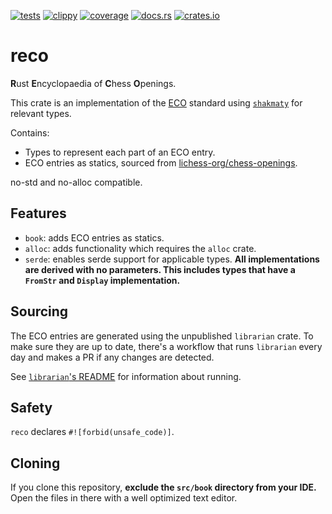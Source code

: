 [![tests](https://img.shields.io/github/actions/workflow/status/tigerros/reco/test.yml?label=tests)](https://github.com/tigerros/reco/actions/workflows/test.yml)
[![clippy](https://img.shields.io/github/actions/workflow/status/tigerros/reco/clippy.yml?label=clippy)](https://github.com/tigerros/reco/actions/workflows/clippy.yml)
[![coverage](https://img.shields.io/codecov/c/gh/tigerros/reco)](https://app.codecov.io/gh/tigerros/reco/)
[![docs.rs](https://img.shields.io/docsrs/reco?logo=docs.rs&label=docs.rs)](https://docs.rs/reco/)
[![crates.io](https://img.shields.io/crates/v/reco?logo=rust)](https://crates.io/crates/reco)

# reco
**R**ust **E**ncyclopaedia of **C**hess **O**penings.

This crate is an implementation of the [ECO](https://en.wikipedia.org/wiki/Encyclopaedia_of_Chess_Openings) standard using [`shakmaty`](https://crates.io/crates/shakmaty) for relevant types.

Contains:
- Types to represent each part of an ECO entry.
- ECO entries as statics, sourced from [lichess-org/chess-openings](https://github.com/lichess-org/chess-openings).

no-std and no-alloc compatible.

## Features
- `book`: adds ECO entries as statics.
- `alloc`: adds functionality which requires the `alloc` crate.
- `serde`: enables serde support for applicable types. **All implementations are derived with no parameters. This includes types that have a `FromStr` and `Display` implementation.**

## Sourcing
The ECO entries are generated using the unpublished `librarian` crate.
To make sure they are up to date, there's a workflow that runs `librarian` every day and makes a PR if any changes are detected.

See [`librarian`'s README](https://github.com/tigerros/reco/tree/master/librarian/README.md) for information about running.

## Safety
`reco` declares `#![forbid(unsafe_code)]`.

## Cloning
If you clone this repository, **exclude the `src/book` directory from your IDE.**
Open the files in there with a well optimized text editor.
